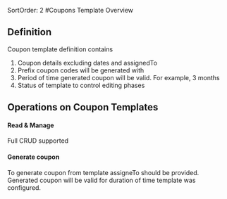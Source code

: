 SortOrder: 2
#Coupons Template Overview

## Definition

Coupon template definition contains 
1) Coupon details excluding dates and assignedTo
2) Prefix coupon codes will be generated with 
3) Period of time generated coupon will be valid. For example, 3 months
4) Status of template to control editing phases

## Operations on Coupon Templates

#### Read & Manage
Full CRUD supported  

#### Generate coupon
To generate coupon from template assigneTo should be provided. Generated coupon will be valid for duration of time template was configured.   


